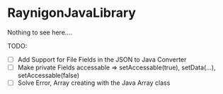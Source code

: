 # RaynigonJavaLibrary

Nothing to see here....


TODO:

- [ ] Add Support for File Fields in the JSON to Java Converter
- [ ] Make private Fields accessable => setAccessable(true), setData(...), setAccessable(false)
- [ ] Solve Error, Array creating with the Java Array class
